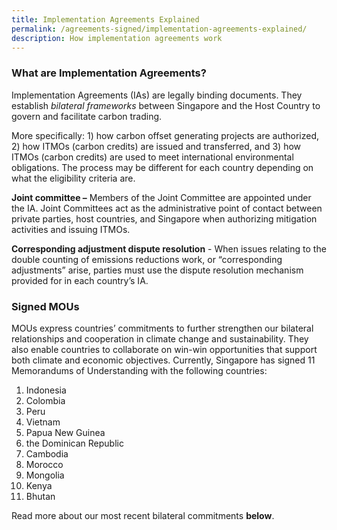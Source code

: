 ```yaml
---
title: Implementation Agreements Explained
permalink: /agreements-signed/implementation-agreements-explained/
description: How implementation agreements work
---
```

### What are Implementation Agreements?

Implementation Agreements (IAs) are legally binding documents. They establish _bilateral frameworks_ between Singapore and the Host Country to govern and facilitate carbon trading.

More specifically: 1) how carbon offset generating projects are authorized, 2) how ITMOs (carbon credits) are issued and transferred, and 3) how ITMOs (carbon credits) are used to meet international environmental obligations. The process may be different for each country depending on what the eligibility criteria are.

**Joint committee –** Members of the Joint Committee are appointed under the IA. Joint Committees act as the administrative point of contact between private parties, host countries, and Singapore when authorizing mitigation activities and issuing ITMOs.

**Corresponding adjustment dispute resolution** - When issues relating to the double counting of emissions reductions work, or “corresponding adjustments” arise, parties must use the dispute resolution mechanism provided for in each country’s IA.


### Signed MOUs

MOUs express countries’ commitments to further strengthen our bilateral relationships and cooperation in climate change and sustainability. They also enable countries to collaborate on win-win opportunities that support both climate and economic objectives. Currently, Singapore has signed 11 Memorandums of Understanding with the following countries:
1. Indonesia
2. Colombia
3. Peru
4. Vietnam
5. Papua New Guinea
6. the Dominican Republic
7. Cambodia
8. Morocco
9. Mongolia
10. Kenya
11. Bhutan

Read more about our most recent bilateral commitments **below**.